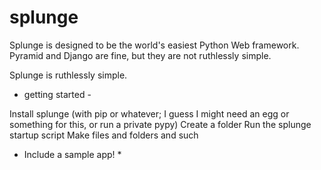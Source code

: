 # splunge
Splunge is designed to be the world's easiest Python Web framework. Pyramid and Django are fine, but they are not ruthlessly simple.

Splunge is ruthlessly simple.

- getting started -

Install splunge (with pip or whatever; I guess I might need an egg or something for this, or run a private pypy)
Create a folder
Run the splunge startup script
Make files and folders and such

* Include a sample app! *
